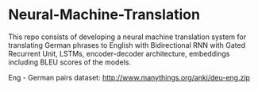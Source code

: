 # Neural-Machine-Translation

This repo consists of developing a neural machine translation system for translating German phrases to English with Bidirectional RNN with Gated Recurrent Unit, LSTMs, encoder-decoder architecture, embeddings including BLEU scores of the models.

Eng - German pairs dataset: http://www.manythings.org/anki/deu-eng.zip
